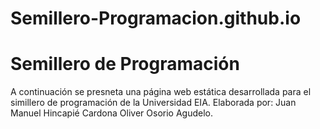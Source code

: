 # Semillero-Programacion.github.io

<h1>Semillero de Programación</h1>
A continuación se presneta una página web estática desarrollada para el simillero de programación de la Universidad EIA.
Elaborada por:
Juan Manuel Hincapié Cardona
Oliver Osorio Agudelo.
